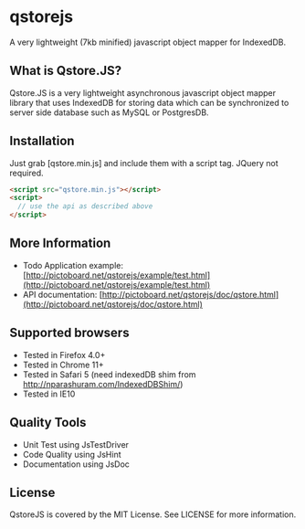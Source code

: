 qstorejs
========
A very lightweight (7kb minified) javascript object mapper for IndexedDB. 

What is Qstore.JS?
------------------
Qstore.JS is a very lightweight asynchronous javascript object mapper library that uses IndexedDB for storing data which can be synchronized to server side database such as MySQL or PostgresDB.  

Installation
------------
Just grab [qstore.min.js] and include them with a script tag. JQuery not required.

```html
<script src="qstore.min.js"></script>
<script>
  // use the api as described above 
</script>
```
More Information
------------------
* Todo Application example: [http://pictoboard.net/qstorejs/example/test.html](http://pictoboard.net/qstorejs/example/test.html)
* API documentation: [http://pictoboard.net/qstorejs/doc/qstore.html](http://pictoboard.net/qstorejs/doc/qstore.html)

Supported browsers
------------------
 - Tested in Firefox 4.0+
 - Tested in Chrome 11+
 - Tested in Safari 5 (need indexedDB shim from http://nparashuram.com/IndexedDBShim/)
 - Tested in IE10

Quality Tools
------------------
 - Unit Test using JsTestDriver
 - Code Quality using JsHint
 - Documentation using JsDoc
 
License
------------------
QstoreJS is covered by the MIT License. See LICENSE for more information.
